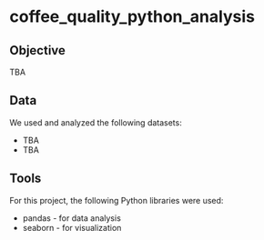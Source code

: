 # coffee_quality_python_analysis

## Objective

TBA

## Data

We used and analyzed the following datasets:
- TBA
- TBA

## Tools

For this project, the following Python libraries were used:
- pandas - for data analysis
- seaborn - for visualization

